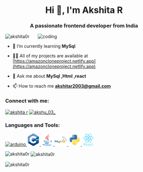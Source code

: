 <h1 align="center">Hi 👋, I'm Akshita R</h1>
<h3 align="center">A passionate frontend developer from India</h3>

<img align="right" alt ="coding" width="400" src ="https://cdn.dribbble.com/users/4055494/screenshots/15215756/media/d2b66c4ca0192aa26d103448b3d1518b.gif">

<p align="left"> <img src="https://komarev.com/ghpvc/?username=akshita0r&label=Profile%20views&color=0e75b6&style=flat" alt="akshita0r" /> </p>

- 🌱 I’m currently learning **MySql**

- 👨‍💻 All of my projects are available at [https://amazoncloneproject.netlify.app](https://amazoncloneproject.netlify.app)

- 💬 Ask me about **MySql ,Html ,react**

- 📫 How to reach me **akshitar2003@gmail.com**

<h3 align="left">Connect with me:</h3>
<p align="left">
<a href="https://linkedin.com/in/akshita r" target="blank"><img align="center" src="https://raw.githubusercontent.com/rahuldkjain/github-profile-readme-generator/master/src/images/icons/Social/linked-in-alt.svg" alt="akshita r" height="30" width="40" /></a>
<a href="https://instagram.com/akshu_03_" target="blank"><img align="center" src="https://raw.githubusercontent.com/rahuldkjain/github-profile-readme-generator/master/src/images/icons/Social/instagram.svg" alt="akshu_03_" height="30" width="40" /></a>
</p>

<h3 align="left">Languages and Tools:</h3>
<p align="left"> <a href="https://www.arduino.cc/" target="_blank" rel="noreferrer"> <img src="https://cdn.worldvectorlogo.com/logos/arduino-1.svg" alt="arduino" width="40" height="40"/> </a> <a href="https://www.w3schools.com/cpp/" target="_blank" rel="noreferrer"> <img src="https://raw.githubusercontent.com/devicons/devicon/master/icons/cplusplus/cplusplus-original.svg" alt="cplusplus" width="40" height="40"/> </a> <a href="https://www.java.com" target="_blank" rel="noreferrer"> <img src="https://raw.githubusercontent.com/devicons/devicon/master/icons/java/java-original.svg" alt="java" width="40" height="40"/> </a> <a href="https://www.mysql.com/" target="_blank" rel="noreferrer"> <img src="https://raw.githubusercontent.com/devicons/devicon/master/icons/mysql/mysql-original-wordmark.svg" alt="mysql" width="40" height="40"/> </a> <a href="https://www.python.org" target="_blank" rel="noreferrer"> <img src="https://raw.githubusercontent.com/devicons/devicon/master/icons/python/python-original.svg" alt="python" width="40" height="40"/> </a> <a href="https://reactjs.org/" target="_blank" rel="noreferrer"> <img src="https://raw.githubusercontent.com/devicons/devicon/master/icons/react/react-original-wordmark.svg" alt="react" width="40" height="40"/> </a> </p>

<p><img align="left" src="https://github-readme-stats.vercel.app/api/top-langs?username=akshita0r&show_icons=true&locale=en&layout=compact" alt="akshita0r" /></p>

<p>&nbsp;<img align="center" src="https://github-readme-stats.vercel.app/api?username=akshita0r&show_icons=true&locale=en" alt="akshita0r" /></p>

<p><img align="center" src="https://github-readme-streak-stats.herokuapp.com/?user=akshita0r&" alt="akshita0r" /></p>
